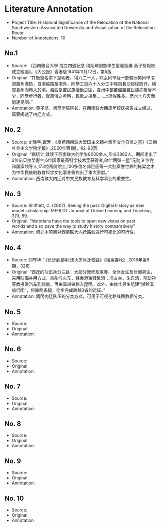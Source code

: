 # Literature Annotation
- Project Title: Historical Significance of the Relocation of the National Southwestern Associated University and Visualization of the Relocation Route
- Number of Annotations: 10

## No.1
- Source: 《西南聯合大學 成立四週紀念 梅貽琦訓勉學生奮發蹈厲 黃子堅報告成立經過》，《大公报》香港版1941年11月12日，第5版
- Original: “其後簽名南下昆明者，得八二一人，除女同學及一部體弱男同學取道廣州海防，自滇越路至滇外，同學三百六十人分三中隊自長沙起程西行，橫貫貴州而轉入於滇。湘西是苗民族活動之區，貴州中部苗傜羅羅民族亦聚居不少，同學步行者，就風俗之考察，民歌之搜集……上所得殊多。歷六十八天而到達昆明。”
- Annotation: 黄子坚，师范学院院长，在西南联大西周年校庆报告成立经过，简要阐述了内迁方式。

## No. 2
- Source: 史晓宇,诸芳：《发扬西南联大爱国主义精神筑牢文化自信之基》《云南社会主义学院学报》,2020年第1期，92-93页.
- Original: “据统计,就读于西南联大的学生8000余人,毕业3882人。期间走出了2位诺贝尔奖得主,6位国家最高科学技术奖获得者,8位“两弹一星”元勋,9 位党和国家领导人,173位两院院士,100多位名师巨匠等一大批享誉世界的栋梁之才,为中华民族的教育科学文化事业等作出了重大贡献。”
- Annotation: 西南联大内迁对中文民族教育及科学事业的重要性。

## No. 3
- Source: Shifflett, C. (2007). Seeing the past: Digital history as new model scholarship. MERLOT Journal of Online Learning and Teaching, 3(1), 59.
- Original: “historians have the tools to open new vistas on past worlds and also pave the way to study history comparatively”
- Annotation: 阐述本项目对西南联大内迁路线进行可视化的可行性。

## No. 4
- Source: 刘守华：《长沙到昆明:烽火岁月迁校路》《档案春秋》,2018年第6期，32页
- Original: “西迁的队伍兵分三路：大部分教师及家眷、全体女生及体弱男生，采用陆海并用方式，乘船与火车，经香港辗转赴滇；冯友兰、朱自清、陈岱孙等教授乘汽车到越南，再由滇越铁路入昆明。此外，由体壮男生组建“湘黔滇旅行团”，将靠两条腿，徒步完成跨越3省的远征。”
- Annotation: 阐明内迁队伍的分类方式，可用于可视化路线图数据分类。

## No. 5
- Source:
- Original:
- Annotation:

## No. 6
- Source:
- Original:
- Annotation:

## No. 7
- Source:
- Original:
- Annotation:

## No. 8
- Source:
- Original:
- Annotation:

## No. 9
- Source:
- Original:
- Annotation:

## No. 10
- Source:
- Original:
- Annotation:

